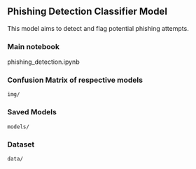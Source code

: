 ## Phishing Detection Classifier Model
This model aims to detect and flag potential phishing attempts.

### Main notebook
phishing_detection.ipynb

### Confusion Matrix of respective models
`img/`

### Saved Models
`models/`

### Dataset
`data/`
